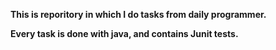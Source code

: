 **This is reporitory in which I do tasks from daily programmer.**

**Every task is done with java, and contains Junit tests.**